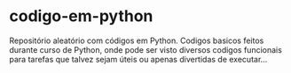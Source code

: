 # codigo-em-python
Repositório aleatório com códigos em Python.
Codigos basicos feitos durante curso de Python, 
onde pode ser visto diversos codigos funcionais 
para tarefas que talvez sejam úteis ou apenas divertidas de executar...
